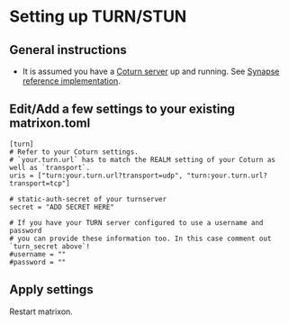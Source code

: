 # Setting up TURN/STUN

## General instructions

* It is assumed you have a [Coturn server](https://github.com/coturn/coturn) up and running. See [Synapse reference implementation](https://github.com/element-hq/synapse/blob/develop/docs/turn-howto.md).

## Edit/Add a few settings to your existing matrixon.toml

```
[turn]
# Refer to your Coturn settings. 
# `your.turn.url` has to match the REALM setting of your Coturn as well as `transport`.
uris = ["turn:your.turn.url?transport=udp", "turn:your.turn.url?transport=tcp"]

# static-auth-secret of your turnserver
secret = "ADD SECRET HERE"

# If you have your TURN server configured to use a username and password
# you can provide these information too. In this case comment out `turn_secret above`!
#username = ""
#password = ""
```

## Apply settings

Restart matrixon.

